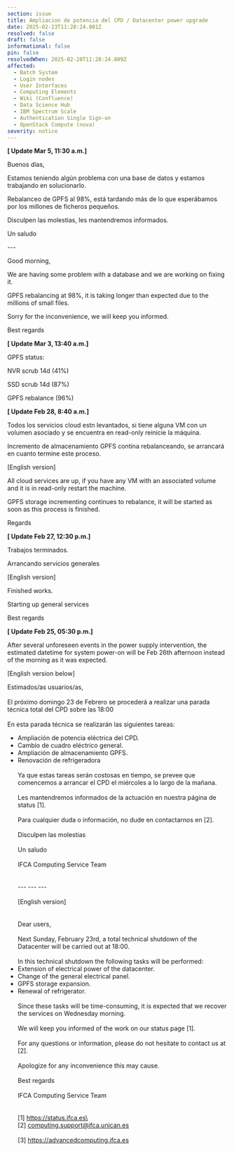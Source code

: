 ```yaml
---
section: issue
title: Ampliacion de potencia del CPD / Datacenter power upgrade
date: 2025-02-23T11:28:24.801Z
resolved: false
draft: false
informational: false
pin: false
resolvedWhen: 2025-02-28T11:28:24.809Z
affected:
  - Batch System
  - Login nodes
  - User Interfaces
  - Computing Elements
  - Wiki (Confluence)
  - Data Science Hub
  - IBM Spectrum Scale
  - Authentication Single Sign-on
  - OpenStack Compute (nova)
severity: notice
---
```

**\[ Update Mar 5, 11:30 a.m.]**

Buenos días,

Estamos teniendo algún problema con una base de datos y estamos trabajando en solucionarlo.

Rebalanceo de GPFS al 98%, está tardando más de lo que esperábamos por los millones de ficheros pequeños.

Disculpen las molestias, les mantendremos informados.

Un saludo

\-﻿--

Good morning,

We are having some problem with a database and we are working on fixing it.

GPFS rebalancing at 98%, it is taking longer than expected due to the millions of small files.

Sorry for the inconvenience, we will keep you informed.

Best regards

**\[ Update Mar 3, 13:40 a.m.]**

G﻿PFS status:

NVR scrub 14d (41%)

SSD scrub 14d (87%)

GPFS rebalance (96%)

**\[ Update Feb 28, 8:40 a.m.]**

Todos los servicios cloud estn levantados, si tiene alguna VM con un volumen asociado y se encuentra en read-only reinicie la máquina.

Incremento de almacenamiento GPFS contina rebalanceando, se arrancará en cuanto termine este proceso.

\[English version]

All cloud services are up, if you have any VM with an associated volume and it is in read-only restart the machine.

GPFS storage incrementing continues to rebalance, it will be started as soon as this process is finished.

R﻿egards

**\[ Update Feb 27, 12:30 p.m.]**

Trabajos terminados.

Arrancando servicios generales

\[English version]

Finished works.

Starting up general services

Best regards

**\[ Update Feb 25, 05:30 p.m.]**

After several unforeseen events in the power supply intervention, the estimated datetime for system power-on will be Feb 26th afternoon instead of the morning as it was expected. 

\[English version below]

Estimados/as usuarios/as,\
\
El próximo domingo 23 de Febrero se procederá a realizar una parada técnica total del CPD sobre las 18:00\
\
En esta parada técnica se realizarán las siguientes tareas:

* Ampliación de potencia eléctrica del CPD.
* Cambio de cuadro eléctrico general.
* Ampliación de almacenamiento GPFS.
* Renovación de refrigeradora\
  \
  Ya que estas tareas serán costosas en tiempo, se prevee que comencemos a arrancar el CPD el miércoles a lo largo de la mañana.\
  \
  Les mantendremos informados de la actuación en nuestra página de status \[1].\
  \
  Para cualquier duda o información, no dude en contactarnos en \[2].\
  \
  Disculpen las molestias\
  \
  Un saludo\
  \
  IFCA Computing Service Team\
  \
  \
  --- --- ---\
  \
  \[English version]\
  \
  \
  Dear users,\
  \
  Next Sunday, February 23rd, a total technical shutdown of the Datacenter will be carried out at 18:00.\
  \
  In this technical shutdown the following tasks will be performed:
* Extension of electrical power of the datacenter.
* Change of the general electrical panel.
* GPFS storage expansion.
* Renewal of refrigerator.\
  \
  Since these tasks will be time-consuming, it is expected that we recover the services on Wednesday morning.\
  \
  We will keep you informed of the work on our status page \[1].\
  \
  For any questions or information, please do not hesitate to contact us at \[2].\
  \
  Apologize for any inconvenience this may cause.\
  \
  Best regards\
  \
  IFCA Computing Service Team\
  \
  \
  \[1] https://status.ifca.es\
  \
  \[2] computing.support@ifca.unican.es\
  \
  \[3] <https://advancedcomputing.ifca.es>